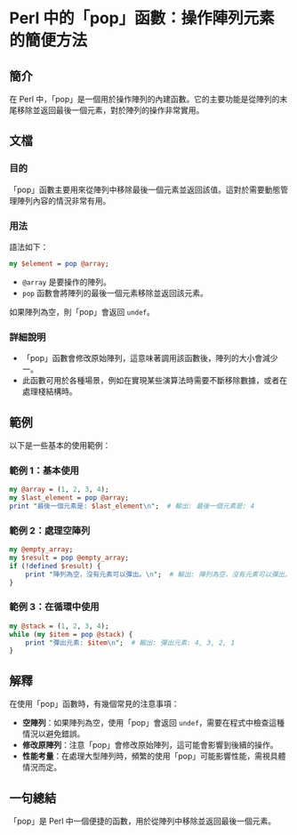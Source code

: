 <!--
Meta Description: # Perl 中的「pop」函數：操作陣列元素的簡便方法 ## 簡介 在 Perl 中，「pop」是一個用於操作陣列的內建函數。它的主要功能是從陣列的末尾移除並返回最後一個元素，對於陣列的操作非常實用。 ## 文檔 ### 目的 「pop」函數主要用來從陣列中移除最後一個元素並返回該值。這對於需要動...
Meta Keywords: pop, perl, array, print, 如果陣列為空
-->

# Perl 中的「pop」函數：操作陣列元素的簡便方法

## 簡介
在 Perl 中，「pop」是一個用於操作陣列的內建函數。它的主要功能是從陣列的末尾移除並返回最後一個元素，對於陣列的操作非常實用。

## 文檔
### 目的
「pop」函數主要用來從陣列中移除最後一個元素並返回該值。這對於需要動態管理陣列內容的情況非常有用。

### 用法
語法如下：
```perl
my $element = pop @array;
```
- `@array` 是要操作的陣列。
- `pop` 函數會將陣列的最後一個元素移除並返回該元素。

如果陣列為空，則「pop」會返回 `undef`。

### 詳細說明
- 「pop」函數會修改原始陣列，這意味著調用該函數後，陣列的大小會減少一。
- 此函數可用於各種場景，例如在實現某些演算法時需要不斷移除數據，或者在處理棧結構時。

## 範例
以下是一些基本的使用範例：

### 範例 1：基本使用
```perl
my @array = (1, 2, 3, 4);
my $last_element = pop @array;
print "最後一個元素是: $last_element\n";  # 輸出: 最後一個元素是: 4
```

### 範例 2：處理空陣列
```perl
my @empty_array;
my $result = pop @empty_array;
if (!defined $result) {
    print "陣列為空，沒有元素可以彈出。\n";  # 輸出: 陣列為空，沒有元素可以彈出。
}
```

### 範例 3：在循環中使用
```perl
my @stack = (1, 2, 3, 4);
while (my $item = pop @stack) {
    print "彈出元素: $item\n";  # 輸出: 彈出元素: 4, 3, 2, 1
}
```

## 解釋
在使用「pop」函數時，有幾個常見的注意事項：
- **空陣列**：如果陣列為空，使用「pop」會返回 `undef`，需要在程式中檢查這種情況以避免錯誤。
- **修改原陣列**：注意「pop」會修改原始陣列，這可能會影響到後續的操作。
- **性能考量**：在處理大型陣列時，頻繁的使用「pop」可能影響性能，需視具體情況而定。

## 一句總結
「pop」是 Perl 中一個便捷的函數，用於從陣列中移除並返回最後一個元素。